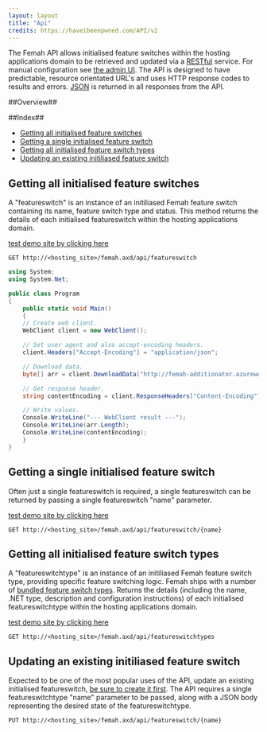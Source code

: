 ```yaml
---
layout: layout
title: "Api"
credits: https://haveibeenpwned.com/API/v2
---
```


The Femah API allows initialised feature switches within the hosting applications domain to be retrieved and updated via a [RESTful](http://en.wikipedia.org/wiki/Representational_State_Transfer) service. For manual configuration see [the admin UI](adminUi.md).
The API is designed to have predictable, resource orientated URL's and uses HTTP response codes to results and errors. [JSON](http://www.json.org/) is returned in all responses from the API. 

##Overview##

##Index##
* [Getting all initialised feature switches](#GetAllFeatureSwitches) 
* [Getting a single initialised feature switch](#GetAFeatureSwitch)
* [Getting all initialised feature switch types](#GetAllFeatureSwitchTypes)
* [Updating an existing initiliased feature switch](#UpdateAFeatureSwitch)

## <a name="GetAllFeatureSwitches"></a> Getting all initialised feature switches
A "featureswitch" is an instance of an initiliased Femah feature switch containing its name, feature switch type and status. This method returns the details of each initialised featureswitch within the hosting applications domain.

[test demo site by clicking here ](http://femah-additionator.azurewebsites.net/femah.axd/api/featureswitch)

```GET http://<hosting_site>/femah.axd/api/featureswitch```

```c#
using System;
using System.Net;

public class Program
{
    public static void Main()
    {
    // Create web client.
    WebClient client = new WebClient();

    // Set user agent and also accept-encoding headers.
    client.Headers["Accept-Encoding"] = "application/json";

    // Download data.
    byte[] arr = client.DownloadData("http://femah-additionator.azurewebsites.net/femah.axd/api/featureswitch");

    // Get response header.
    string contentEncoding = client.ResponseHeaders["Content-Encoding"];

    // Write values.
    Console.WriteLine("--- WebClient result ---");
    Console.WriteLine(arr.Length);
    Console.WriteLine(contentEncoding);
    }
}

```

## <a name="GetAFeatureSwitch"></a>Getting a single initialised feature switch
Often just a single featureswitch is required, a single featureswitch can be returned by passing a single featureswitch "name" parameter.

[test demo site by clicking here](http://femah-additionator.azurewebsites.net/femah.axd/api/featureswitch/flipflop)

```GET http://<hosting_site>/femah.axd/api/featureswitch/{name}```

## <a name="GetAllFeatureSwitchTypes"></a>Getting all initialised feature switch types
A "featureswitchtype" is an instance of an initiliased Femah feature switch type, providing specific feature switching logic. Femah ships with a number of [bundled feature switch types](http://github.com/lloydstone/femah/Femah.Core/FeatureSwitchTypes).
Returns the details (including the name, .NET type, description and configuration instructions) of each initialised featureswitchtype within the hosting applications domain.

[test demo site by clicking here](http://femah-additionator.azurewebsites.net/femah.axd/api/featureswitchtypes)

```GET http://<hosting_site>/femah.axd/api/featureswitchtypes```

## <a name="UpdateAFeatureSwitch"></a>Updating an existing initiliased feature switch
Expected to be one of the most popular uses of the API, update an existing initialised featureswitch, [be sure to create it first](userguide.md). The API requires a single featureswitchtype "name" parameter to be passed, along with a JSON body representing the desired state of the featureswitchtype.

```PUT http://<hosting_site>/femah.axd/api/featureswitch/{name}```

